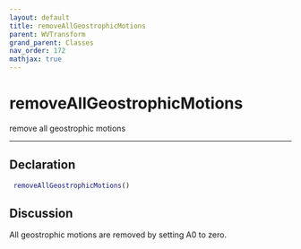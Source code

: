 ```yaml
---
layout: default
title: removeAllGeostrophicMotions
parent: WVTransform
grand_parent: Classes
nav_order: 172
mathjax: true
---
```


#  removeAllGeostrophicMotions

remove all geostrophic motions


---

## Declaration
```matlab
 removeAllGeostrophicMotions()
```
## Discussion

  All geostrophic motions are removed by setting A0 to zero.
    
